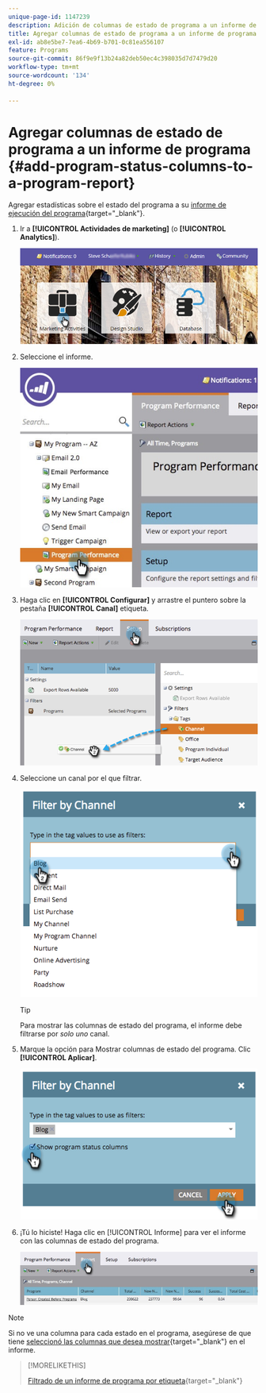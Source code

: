 ```yaml
---
unique-page-id: 1147239
description: Adición de columnas de estado de programa a un informe de programa - Documentos de Marketo - Documentación del producto
title: Agregar columnas de estado de programa a un informe de programa
exl-id: ab8e5be7-7ea6-4b69-b701-0c81ea556107
feature: Programs
source-git-commit: 86f9e9f13b24a82deb50ec4c398035d7d7479d20
workflow-type: tm+mt
source-wordcount: '134'
ht-degree: 0%

---
```


# Agregar columnas de estado de programa a un informe de programa {#add-program-status-columns-to-a-program-report}

Agregar estadísticas sobre el estado del programa a su [informe de ejecución del programa](/help/marketo/product-docs/core-marketo-concepts/programs/program-performance-report/create-a-program-performance-report.md){target="_blank"}.

1. Ir a **[!UICONTROL Actividades de marketing]** (o **[!UICONTROL Analytics]**).

   ![](assets/login-marketing-activities-2.png)

1. Seleccione el informe.

   ![](assets/emailperformance.jpg)

1. Haga clic en **[!UICONTROL Configurar]** y arrastre el puntero sobre la pestaña **[!UICONTROL Canal]** etiqueta.

   ![](assets/image2014-9-23-16-3a26-3a38.png)

1. Seleccione un canal por el que filtrar.

   ![](assets/image2014-9-23-16-3a26-3a48.png)

   >[!TIP]
   >
   >Para mostrar las columnas de estado del programa, el informe debe filtrarse por _solo uno_ canal.

1. Marque la opción para Mostrar columnas de estado del programa. Clic **[!UICONTROL Aplicar]**.

   ![](assets/image2014-9-23-16-3a26-3a53.png)

1. ¡Tú lo hiciste! Haga clic en [!UICONTROL Informe] para ver el informe con las columnas de estado del programa.

   ![](assets/programreport.jpg)

>[!NOTE]
>
>Si no ve una columna para cada estado en el programa, asegúrese de que tiene [seleccionó las columnas que desea mostrar](/help/marketo/product-docs/reporting/basic-reporting/editing-reports/select-report-columns.md){target="_blank"} en el informe.

>[!MORELIKETHIS]
>
>[Filtrado de un informe de programa por etiqueta](/help/marketo/product-docs/core-marketo-concepts/programs/program-performance-report/filter-a-program-report-by-tag.md){target="_blank"}
